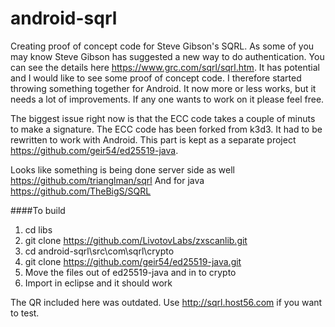 android-sqrl
============

Creating proof of concept code for Steve Gibson's SQRL. 
As some of you may know Steve Gibson has suggested a new way to do authentication. You can see the details here https://www.grc.com/sqrl/sqrl.htm. It has potential and I would like to see some proof of concept code. I therefore started throwing something together for Android. It now more or less works, but it needs a lot of improvements. If any one wants to work on it please feel free.

The biggest issue right now is that the ECC code takes a couple of minuts to make a signature. The ECC code has been forked from k3d3. It had to be rewritten to work with Android. This part is kept as a separate project https://github.com/geir54/ed25519-java.

Looks like something is being done server side as well https://github.com/trianglman/sqrl
And for java https://github.com/TheBigS/SQRL

####To build
1. cd libs
2. git clone https://github.com/LivotovLabs/zxscanlib.git
3. cd android-sqrl\src\com\sqrl\crypto
4. git clone https://github.com/geir54/ed25519-java.git
5. Move the files out of ed25519-java and in to crypto
6. Import in eclipse and it should work

The QR included here was outdated. Use http://sqrl.host56.com if you want to test.
